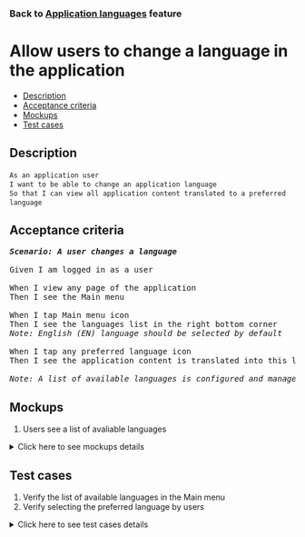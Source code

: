 ### Back to [Application languages](../../) feature

# Allow users to change a language in the application

- [Description](#description)
- [Acceptance criteria](#acceptance-criteria)
- [Mockups](#mockups)
- [Test cases](#test-cases)

## Description

    As an application user
    I want to be able to change an application language
    So that I can view all application content translated to a preferred language

## Acceptance criteria

<pre>
<b><i>Scenario: A user changes a language</i></b>

Given I am logged in as a user

When I view any page of the application
Then I see the Main menu

When I tap Main menu icon
Then I see the languages list in the right bottom corner
<i>Note: English (EN) language should be selected by default</i>

When I tap any preferred language icon
Then I see the application content is translated into this language

<i>Note: A list of available languages is configured and managed by admin via the CMS</i>
</pre>

## Mockups

1. Users see a list of avaliable languages

<details>
  <summary>Click here to see mockups details</summary>

**1. Users see a list of avaliable languages:**

![Users see a list of avaliable languages](/products/sports_hub_portal/mobile_application_features/application_languages/images/application_languages_list.png)

</details>

## Test cases

1. Verify the list of available languages in the Main menu
2. Verify selecting the preferred language by users

<details>
  <summary>Click here to see test cases details</summary>

### **#1. Verify the list of available languages in the Main menu**

|Preconditions|Steps|Expected result
--------------|-----|----------
|- Log in with user account</br>- Go to any page</br>- There are configured EN, UA, DE, FR languages to be shown</br>- The user has never changed the language|1) Tap the Main menu icon</br>2) Examine the list of available languages|1) The languages list is placed in the right bottom corner</br>2) The following languages are available: EN, UA, DE, FR. English language is selected by default|

### **#2. Verify selecting the preferred language by users**

|Preconditions|Steps|Expected result
--------------|-----|----------
|- Log in with user account</br>- There are configured EN, UA, DE, FR languages to be shown|1) Tap the Main menu icon</br>2) Examine the list of available languages</br>3) Tap the preferred language icon|1) The languages list is placed in the right bottom corner</br>2) The following languages are available: EN, UA, DE, FR</br>3) The application content is translated into a preferred language|
</details>
